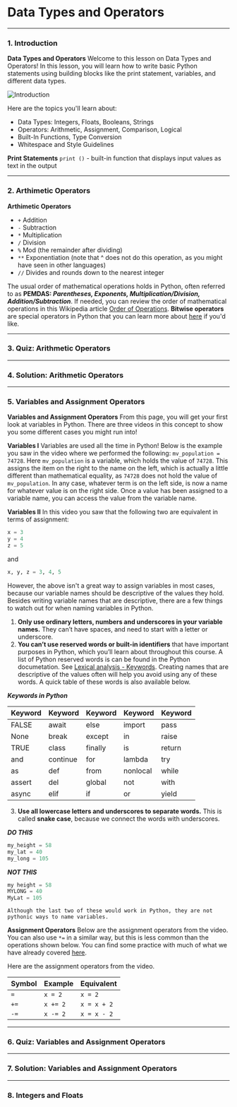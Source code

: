 # Data Types and Operators

-----------------
### 1. Introduction
__Data Types and Operators__
Welcome to this lesson on Data Types and Operators! In this lesson, you will learn how to write basic Python statements using building blocks like the print statement, variables, and different data types.

![Introduction](https://video.udacity-data.com/topher/2021/May/609ec92c_intro-to-python-overarching-diagram-1/intro-to-python-overarching-diagram-1.jpg)

Here are the topics you'll learn about:
- Data Types: Integers, Floats, Booleans, Strings
- Operators: Arithmetic, Assignment, Comparison, Logical
- Built-In Functions, Type Conversion
- Whitespace and Style Guidelines

__Print Statements__
```print ()``` - built-in function that displays input values as text in the output

-----------------
### 2. Arthimetic Operators
__Arthimetic Operators__
- `+` Addition
- `-` Subtraction
- `*` Multiplication
- `/` Division
- `%` Mod (the remainder after dividing)
- `**` Exponentiation (note that ^ does not do this operation, as you might have seen in other languages)
- `//` Divides and rounds down to the nearest integer

The usual order of mathematical operations holds in Python, often referred to as __PEMDAS: *Parentheses, Exponents, Multiplication/Division, Addition/Subtraction*__.
If needed, you can review the order of mathematical operations in this Wikipedia article [Order of Operations](https://en.wikipedia.org/wiki/Order_of_operations).
__Bitwise operators__ are special operators in Python that you can learn more about [here](https://wiki.python.org/moin/BitwiseOperators) if you'd like.

-----------------
### 3. Quiz: Arithmetic Operators

-----------------
### 4. Solution: Arithmetic Operators

-----------------
### 5. Variables and Assignment Operators

__Variables and Assignment Operators__
From this page, you will get your first look at variables in Python. There are three videos in this concept to show you some different cases you might run into!

__Variables I__
Variables are used all the time in Python! Below is the example you saw in the video where we performed the following: `mv_population = 74728`.
Here `mv_population` is a variable, which holds the value of `74728`. This assigns the item on the right to the name on the left, which is actually a little different than mathematical equality, as `74728` does not hold the value of `mv_population`.
In any case, whatever term is on the left side, is now a name for whatever value is on the right side. Once a value has been assigned to a variable name, you can access the value from the variable name.

__Variables II__
In this video you saw that the following two are equivalent in terms of assignment:
```Python
x = 3
y = 4
z = 5
```
and
```Python
x, y, z = 3, 4, 5
```
However, the above isn't a great way to assign variables in most cases, because our variable names should be descriptive of the values they hold.
Besides writing variable names that are descriptive, there are a few things to watch out for when naming variables in Python.
1. __Only use ordinary letters, numbers and underscores in your variable names.__ They can’t have spaces, and need to start with a letter or underscore.
2. __You can’t use reserved words or built-in identifiers__ that have important purposes in Python, which you’ll learn about throughout this course. A list of Python reserved words is can be found in the Python documetation. See [Lexical analysis - Keywords](https://docs.python.org/3/reference/lexical_analysis.html#keywords). Creating names that are descriptive of the values often will help you avoid using any of these words. A quick table of these words is also available below.

__*Keywords in Python*__

| Keyword | Keyword | Keyword | Keyword | Keyword |
| ------ | ------ | ------ | ------ | ------ |
| FALSE | await	| else | import | pass |
| None | break | except | in | raise |
| TRUE | class | finally | is | return |
| and | continue | for | lambda | try |
| as | def | from | nonlocal | while |
| assert | del | global | not | with |
| async | elif | if | or | yield |

3. __Use all lowercase letters and underscores to separate words.__ This is called __snake case__, because we connect the words with underscores.

__*DO THIS*__
```Python
my_height = 58
my_lat = 40
my_long = 105
```

__*NOT THIS*__
```Python
my height = 58
MYLONG = 40
MyLat = 105
```

```
Although the last two of these would work in Python, they are not pythonic ways to name variables.
```

__Assignment Operators__
Below are the assignment operators from the video. You can also use `*=` in a similar way, but this is less common than the operations shown below. You can find some practice with much of what we have already covered [here](https://www.programiz.com/python-programming/operators).

Here are the assignment operators from the video.

| Symbol | Example | Equivalent |
| ------ | ------ | ------ |
| `=` | `x = 2` | `x = 2` |
| `+=` | `x += 2` | `x = x + 2` |
| `-=` | `x -= 2` | `x = x - 2` |

-----------------
### 6. Quiz: Variables and Assignment Operators

-----------------
### 7. Solution: Variables and Assignment Operators

-----------------
### 8. Integers and Floats

